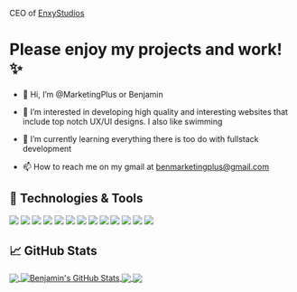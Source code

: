 CEO of [EnxyStudios](https://enxystudio.com)


# Please enjoy my projects and work! ✨

- 👋 Hi, I’m @MarketingPlus or Benjamin
- 👀 I’m interested in developing high quality and interesting websites that include top notch UX/UI designs. I also like swimming 
- 🌱 I’m currently learning everything there is too do with fullstack development

- 📫 How to reach me on my gmail at benmarketingplus@gmail.com


## 🔧 Technologies & Tools
![](https://img.shields.io/badge/OS-Linux-informational?style=flat&logo=linux&logoColor=white&color=00B4D8)
![](https://img.shields.io/badge/Editor-IntelliJ_IDEA-informational?style=flat&logo=intellij-idea&logoColor=white&color=00B4D8)
![](https://img.shields.io/badge/Code-Python-informational?style=flat&logo=python&logoColor=white&color=00B4D8)
![](https://img.shields.io/badge/Code-JavaScript-informational?style=flat&logo=javascript&logoColor=white&color=00B4D8)
![](https://img.shields.io/badge/Code-Golang-informational?style=flat&logo=go&logoColor=white&color=00B4D8)
![](https://img.shields.io/badge/Code-Make-informational?style=flat&logo=cmake&logoColor=white&color=00B4D8)
![](https://img.shields.io/badge/Code-Vue-informational?style=flat&logo=vue.js&logoColor=white&color=00B4D8)
![](https://img.shields.io/badge/Shell-Bash-informational?style=flat&logo=gnu-bash&logoColor=white&color=00B4D8)
![](https://img.shields.io/badge/Tools-PostgreSQL-informational?style=flat&logo=postgresql&logoColor=white&color=00B4D8)
![](https://img.shields.io/badge/Tools-Docker-informational?style=flat&logo=docker&logoColor=white&color=00B4D8)
![](https://img.shields.io/badge/Tools-Kubernetes-informational?style=flat&logo=kubernetes&logoColor=white&color=00B4D8)
![](https://img.shields.io/badge/Tools-Red_Hat_OpenShift-informational?style=flat&logo=red-hat-open-shift&logoColor=white&color=00B4D8)
![](https://img.shields.io/badge/Cloud-Digital_Ocean-informational?style=flat&logo=digitalocean&logoColor=white&color=00B4D8)

## &#x1f4c8; GitHub Stats

<a href="https://github.com/MarketingPlus/MarketingPlus">
  <img align="center" src="https://github-readme-stats.vercel.app/api/top-langs/?username=MarketingPlus&hide=java,html,tex&title_color=ffffff&text_color=c9cacc&icon_color=00B4D8&bg_color=1d1f21&langs_count=3" />
</a>
<a href="https://github.com/MarketingPlus/MarketingPlus">
  <img align="center" src="https://github-readme-stats.vercel.app/api?username=MarketingPlus&show_icons=true&line_height=27&count_private=true&title_color=ffffff&text_color=c9cacc&icon_color=00B4D8&bg_color=1d1f21" alt="Benjamin's GitHub Stats" />
</a>

<a href="https://github.com/MarketingPlus/tech-blog">
  <img align="center" src="https://github-readme-stats.vercel.app/api/pin/?username=MarketingPlus&repo=tech-blog&title_color=ffffff&text_color=c9cacc&icon_color=00B4D8&bg_color=1d1f21" />
</a>


<a href="https://github.com/MarketingPlus/Onboard">
  <img align="center" src="https://github-readme-stats.vercel.app/api/pin/?username=MarketingPlus&repo=Onboard&title_color=ffffff&text_color=c9cacc&icon_color=00B4D8&bg_color=1d1f21" />
</a>    


